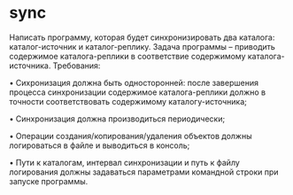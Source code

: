 # sync

Написать программу, которая будет синхронизировать два каталога: каталог-источник и каталог-реплику. Задача программы – приводить содержимое каталога-реплики в соответствие содержимому каталога-источника.
Требования:

•	Сихронизация должна быть односторонней: после завершения процесса синхронизации содержимое каталога-реплики должно в точности соответствовать содержимому каталогу-источника;

•	Синхронизация должна производиться периодически;

•	Операции создания/копирования/удаления объектов должны логироваться в файле и выводиться в консоль;

•	Пути к каталогам, интервал синхронизации и путь к файлу логирования должны задаваться параметрами командной строки при запуске программы.
